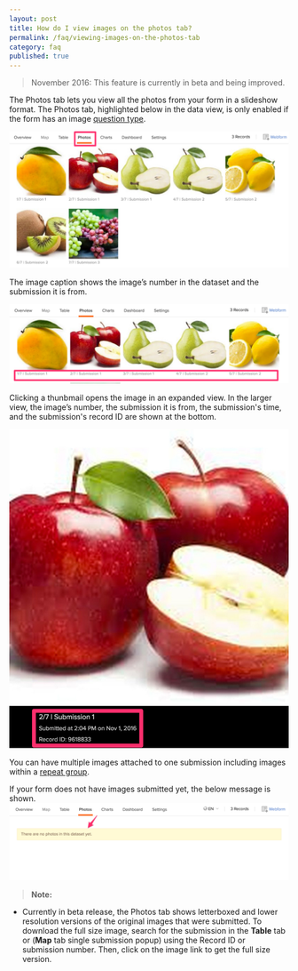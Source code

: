 ```yaml
---
layout: post
title: How do I view images on the photos tab?
permalink: /faq/viewing-images-on-the-photos-tab
category: faq
published: true
---
```


> November 2016: This feature is currently in beta and being improved.

The Photos tab lets you view all the photos from your form in a slideshow format. The Photos tab, highlighted below in the data view, is only enabled if the form has an image [question type](http://xlsform.org/#question-types).

![](/content/screenshots/faq/photos-tab-1.jpg)

The image caption shows the image’s number in the dataset and the submission it is from.

![](/content/screenshots/faq/photos-tab-2.jpg)

Clicking a thunbmail opens the image in an expanded view. In the larger view, the image’s number, the submission it is from, the submission's time, and the submission's record ID are shown at the bottom.

![](/content/screenshots/faq/photos-tab-3.jpg)

You can have multiple images attached to one submission including images within a [repeat group](http://xlsform.org/#repeats).

If your form does not have images submitted yet, the below message is shown.
<br>
![](/content/screenshots/faq/photos-tab-4.png)

>**Note:** <br/>
>
* Currently in beta release, the Photos tab shows letterboxed and lower resolution versions of the original images that were submitted. To download the full size image, search for the submission in the **Table** tab or (**Map** tab single submission popup) using the Record ID or submission number. Then, click on the image link to get the full size version.